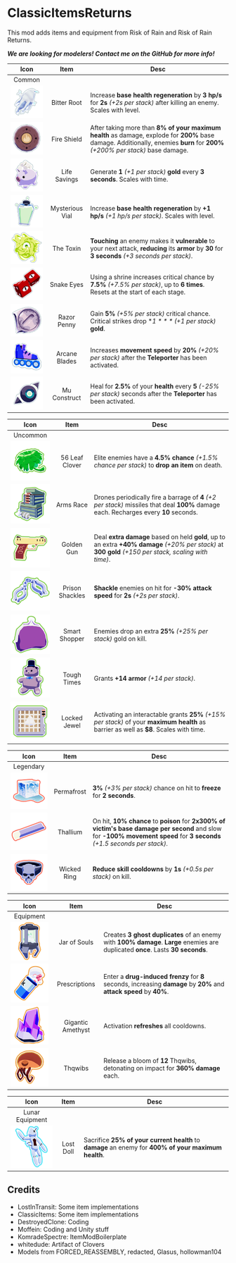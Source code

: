 # ClassicItemsReturns

This mod adds items and equipment from Risk of Rain and Risk of Rain Returns.

***We are looking for modelers! Contact me on the GitHub for more info!***

| Icon | Item | Desc |
|:--:|:--:|--|
| Common | | |
| ![](https://raw.githubusercontent.com/DestroyedClone/RiskyClassicItems/master/Art%20Assets/3d%20items/resize_128/texIcon3dRoot.png) | Bitter Root | Increase **base health regeneration** by **3 hp/s** for **2s** *(+2s per stack)* after killing an enemy. Scales with level.
| ![](https://raw.githubusercontent.com/DestroyedClone/RiskyClassicItems/master/Art%20Assets/3d%20items/resize_128/texIcon3dFireShield.png) | Fire Shield | After taking more than **8% of your maximum health** as damage, explode for **200%** base damage. Additionally, enemies **burn** for **200%** *(+200% per stack)* base damage.
| ![](https://raw.githubusercontent.com/DestroyedClone/RiskyClassicItems/master/Art%20Assets/3d%20items/resize_128/texIcon3dPig.png) | Life Savings | Generate **1** *(+1 per stack)* **gold** every **3 seconds**. Scales with time.
| ![](https://raw.githubusercontent.com/DestroyedClone/RiskyClassicItems/master/Art%20Assets/3d%20items/resize_128/texIcon3dVial.png) | Mysterious Vial | Increase **base health regeneration** by **+1 hp/s** *(+1 hp/s per stack)*. Scales with level.
| ![](https://raw.githubusercontent.com/DestroyedClone/RiskyClassicItems/master/Art%20Assets/3d%20items/resize_128/texIcon3dToxin.png) | The Toxin | **Touching** an enemy makes it **vulnerable** to your next attack, **reducing** its **armor** by **30** for **3 seconds** *(+3 seconds per stack)*.
| ![](https://raw.githubusercontent.com/DestroyedClone/RiskyClassicItems/master/Art%20Assets/3d%20items/resize_128/texIcon3dDice.png) | Snake Eyes | Using a shrine increases critical chance by **7.5%** *(+7.5% per stack)*, up to **6 times**. Resets at the start of each stage.
| ![](https://raw.githubusercontent.com/DestroyedClone/RiskyClassicItems/master/Art%20Assets/3d%20items/resize_128/texIcon3dPenny.png) | Razor Penny | Gain **5%** *(+5% per stack)* critical chance. Critical strikes drop **$1** *(+$1 per stack)* **gold**.
| ![](https://raw.githubusercontent.com/DestroyedClone/RiskyClassicItems/master/Art%20Assets/3d%20items/resize_128/texIcon3dArcaneBlades.png) | Arcane Blades | Increases **movement speed** by **20%** *(+20% per stack)* after the **Teleporter** has been activated.
| ![](https://raw.githubusercontent.com/DestroyedClone/RiskyClassicItems/master/Art%20Assets/3d%20items/resize_128/texIcon3dMuConstruct.png) | Mu Construct | Heal for **2.5%** of your **health** every **5** *(-25% per stack)* seconds after the **Teleporter** has been activated.

| Icon | Item | Desc |
|:--:|:--:|--|
| Uncommon | | |
| ![](https://raw.githubusercontent.com/DestroyedClone/RiskyClassicItems/master/Art%20Assets/3d%20items/resize_128/texIcon3dClover.png) | 56 Leaf Clover | Elite enemies have a **4.5% chance** *(+1.5% chance per stack)* to **drop an item** on death.
| ![](https://raw.githubusercontent.com/DestroyedClone/RiskyClassicItems/master/Art%20Assets/3d%20items/resize_128/texIcon3dArmsRace.png) | Arms Race | Drones periodically fire a barrage of **4** *(+2 per stack)* missiles that deal **100%** damage each. Recharges every **10** seconds.
| ![](https://raw.githubusercontent.com/DestroyedClone/RiskyClassicItems/master/Art%20Assets/3d%20items/resize_128/texIcon3dGoldGun.png) | Golden Gun | Deal **extra damage** based on held **gold**, up to an extra **+40% damage** *(+20% per stack)* at **300 gold** *(+150 per stack, scaling with time)*.
| ![](https://raw.githubusercontent.com/DestroyedClone/RiskyClassicItems/master/Art%20Assets/3d%20items/resize_128/texIcon3dShackles.png) | Prison Shackles | **Shackle** enemies on hit for **-30% attack speed** for **2s** *(+2s per stack)*.
| ![](https://raw.githubusercontent.com/DestroyedClone/RiskyClassicItems/master/Art%20Assets/3d%20items/resize_128/texIcon3dPurse.png) | Smart Shopper | Enemies drop an extra **25%** *(+25% per stack)* gold on kill.
| ![](https://raw.githubusercontent.com/DestroyedClone/RiskyClassicItems/master/Art%20Assets/3d%20items/resize_128/texIcon3dBear.png) | Tough Times | Grants **+14 armor** *(+14 per stack)*.
| ![](https://raw.githubusercontent.com/DestroyedClone/RiskyClassicItems/master/Art%20Assets/3d%20items/resize_128/texIcon3dJewel.png) | Locked Jewel | Activating an interactable grants **25%** *(+15% per stack)* of your **maximum health** as barrier as well as **$8**. Scales with time.

| Icon | Item | Desc |
|:--:|:--:|--|
| Legendary | | |
| ![](https://raw.githubusercontent.com/DestroyedClone/RiskyClassicItems/master/Art%20Assets/3d%20items/resize_128/texIcon3dIceCube.png) | Permafrost | **3%** *(+3% per stack)* chance on hit to **freeze** for **2 seconds**.
| ![](https://raw.githubusercontent.com/DestroyedClone/RiskyClassicItems/master/Art%20Assets/3d%20items/resize_128/texIcon3dThallium.png) | Thallium | On hit, **10% chance** to **poison** for **2x300% of victim's base damage per second** and slow for **-100% movement speed** for **3 seconds** *(+1.5 seconds per stack)*.
| ![](https://raw.githubusercontent.com/DestroyedClone/RiskyClassicItems/master/Art%20Assets/3d%20items/resize_128/texIcon3dSkullRing.png) | Wicked Ring | **Reduce skill cooldowns** by **1s** *(+0.5s per stack)* on kill.

| Icon | Item | Desc |
|:--:|:--:|--|
| Equipment | | |
| ![](https://raw.githubusercontent.com/DestroyedClone/RiskyClassicItems/master/Art%20Assets/3d%20items/resize_128/texIcon3dJarSouls.png) | Jar of Souls | Creates **3 ghost duplicates** of an enemy with **100% damage**. **Large** enemies are duplicated **once**. Lasts **30 seconds**.
| ![](https://raw.githubusercontent.com/DestroyedClone/RiskyClassicItems/master/Art%20Assets/3d%20items/resize_128/texIcon3dPills.png) | Prescriptions | Enter a **drug-induced frenzy** for **8** seconds, increasing **damage** by **20%** and **attack speed** by **40%**.
| ![](https://raw.githubusercontent.com/DestroyedClone/RiskyClassicItems/master/Art%20Assets/3d%20items/resize_128/texIcon3dCrystal.png) | Gigantic Amethyst | Activation **refreshes** all cooldowns.
| ![](https://raw.githubusercontent.com/DestroyedClone/RiskyClassicItems/master/Art%20Assets/3d%20items/resize_128/texIcon3dSquib.png) | Thqwibs | Release a bloom of **12** Thqwibs, detonating on impact for **360% damage** each.

| Icon | Item | Desc |
|:--:|:--:|--|
| Lunar Equipment | | |
| ![](https://raw.githubusercontent.com/DestroyedClone/RiskyClassicItems/master/Art%20Assets/3d%20items/resize_128/texIcon3dDoll.png) | Lost Doll | Sacrifice **25% of your current health** to **damage** an enemy for **400% of your maximum health**.

## Credits

- LostInTransit: Some item implementations
- ClassicItems: Some item implementations
- DestroyedClone: Coding
- Moffein: Coding and Unity stuff
- KomradeSpectre: ItemModBoilerplate
- whitedude: Artifact of Clovers
- Models from FORCED_REASSEMBLY, redacted, Glasus, hollowman104